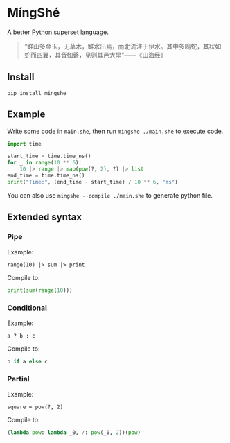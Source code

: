 # MíngShé

A better [Python](https://www.python.org/) superset language.

> “鲜山多金玉，无草木，鲜水出焉，而北流注于伊水。其中多鸣蛇，其状如蛇而四翼，其音如磬，见则其邑大旱”——《山海经》

## Install

```
pip install mingshe
```

## Example

Write some code in `main.she`, then run `mingshe ./main.she` to execute code.

```python
import time

start_time = time.time_ns()
for _ in range(10 ** 6):
    10 |> range |> map(pow(?, 2), ?) |> list
end_time = time.time_ns()
print("Time:", (end_time - start_time) / 10 ** 6, "ms")
```

You can also use `mingshe --compile ./main.she` to generate python file.

## Extended syntax

### Pipe

Example:

```
range(10) |> sum |> print
```

Compile to:

```python
print(sum(range(10)))
```

### Conditional

Example:

```
a ? b : c
```

Compile to:

```python
b if a else c
```

### Partial

Example:

```
square = pow(?, 2)
```

Compile to:

```python
(lambda pow: lambda _0, /: pow(_0, 2))(pow)
```
